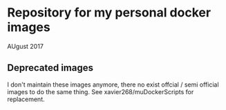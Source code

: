 # Repository for my personal docker images

AUgust 2017

## Deprecated images 

I don't maintain these images anymore, there no exist offcial / semi official images to do the same thing.
See xavier268/muDockerScripts for replacement.
